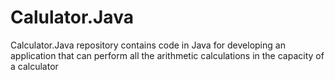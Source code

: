 # Calulator.Java
Calculator.Java repository contains code in Java for developing an application that can perform all the arithmetic calculations in the capacity of a calculator
